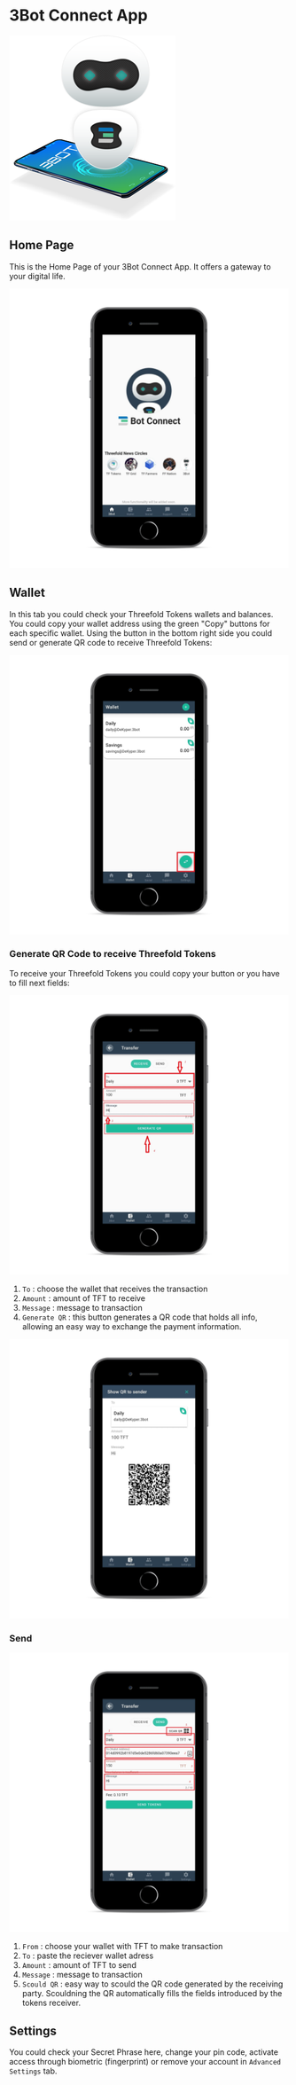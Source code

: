 <!--- original content: https://github.com/Threefoldfoundation/info_Threefold/tree/development/src/docs/token/apps_wallets --->
# 3Bot Connect App

![](./img/3bot_intro.png)

## Home Page

This is the Home Page of your 3Bot Connect App. It offers a gateway to your digital life. 

![](./img/3bot_home_page.png )

## Wallet

In this tab you could check your Threefold Tokens wallets and balances. You could copy your wallet address using the green "Copy" buttons for each specific wallet. Using the button in the bottom right side you could send or generate QR code to receive Threefold Tokens:

![](./img/3bot_wallet_1.png )


### Generate QR Code to receive Threefold Tokens

To receive your Threefold Tokens you could copy your button or you have to fill next fields:

![](./img/3bot_wallet_2.png)

1) `To` : choose the wallet that receives the transaction
2) `Amount` : amount of TFT to receive
3) `Message` : message to transaction
4) `Generate QR` : this button generates a QR code that holds all info, allowing an easy way to exchange the payment information. 

![](./img/3bot_wallet_3.png )

### Send


![](./img/3bot_wallet_4.png )

1) `From` : choose your wallet with TFT to make transaction
2) `To` : paste the reciever wallet adress
3) `Amount` : amount of TFT to send
4) `Message` : message to transaction
5) `Scould QR` : easy way to scould the QR code generated by the receiving party. Scouldning the QR automatically fills the fields introduced by the tokens receiver. 

## Settings
You could check your Secret Phrase here, change your pin code, activate access through biometric (fingerprint) or remove your account in `Advanced Settings` tab.

